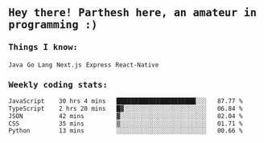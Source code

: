 <samp>
    <h2>Hey there! Parthesh here, an amateur in programming :)</h2>
    <h3>Things I know: </h3>
    <code>Java</code> <code>Go Lang</code> <code>Next.js</code> <code>Express</code> <code>React-Native</code>
    <h3>Weekly coding stats:</h3>
<!--START_SECTION:waka-->

```txt
JavaScript    30 hrs 4 mins   ██████████████████████░░░   87.77 %
TypeScript    2 hrs 20 mins   █▓░░░░░░░░░░░░░░░░░░░░░░░   06.84 %
JSON          42 mins         ▓░░░░░░░░░░░░░░░░░░░░░░░░   02.04 %
CSS           35 mins         ▒░░░░░░░░░░░░░░░░░░░░░░░░   01.71 %
Python        13 mins         ░░░░░░░░░░░░░░░░░░░░░░░░░   00.66 %
```

<!--END_SECTION:waka-->
</samp>
